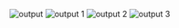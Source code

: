 
![output](https://user-images.githubusercontent.com/94169797/142773920-74f116b6-da3b-41c4-95cd-d20a51e9e47d.jpg)
![output 1](https://user-images.githubusercontent.com/94169797/142773924-4374acbc-0acc-47c3-82e0-09dbd888aaa2.jpg)
![output 2](https://user-images.githubusercontent.com/94169797/142774058-925aeff1-4cb6-4e2c-bfe7-1edf2bc8ec5a.jpg)
![output 3](https://user-images.githubusercontent.com/94169797/142774062-72736603-7302-4b06-b64e-4b1650ee2f8c.jpg)
